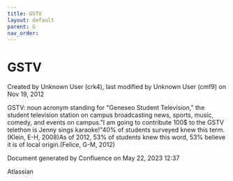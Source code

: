```yaml
---
title: GSTV
layout: default
parent: G
nav_order:
---
```


# GSTV

Created by  Unknown User (crk4), last modified by  Unknown User (cmf9) on Nov 19, 2012

GSTV: noun acronym standing for &quot;Geneseo Student Television,&quot; the student television station on campus broadcasting news, sports, music, comedy, and events on campus.&quot;I am going to contribute 100$ to the GSTV telethon is Jenny sings karaoke!&quot;40% of students surveyed knew this term.(Klein, E-H, 2008)As of 2012, 53% of students knew this word, 53% believe it is of local origin.(Felice, G-M, 2012)

Document generated by Confluence on May 22, 2023 12:37

Atlassian
